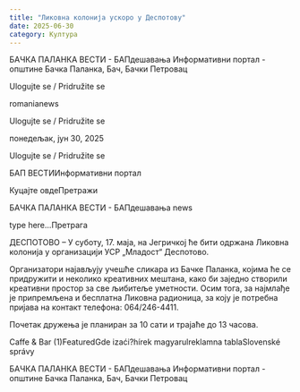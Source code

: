 ```yaml
---
title: "Ликовна колонија ускоро у Деспотову"
date: 2025-06-30
category: Култура
---
```


БАЧКА ПАЛАНКА ВЕСТИ - БАПдешавања Информативни портал - општине Бачка Паланка, Бач, Бачки Петровац

Ulogujte se / Pridružite se

romanianews

Ulogujte se / Pridružite se

понедељак, јун 30, 2025

Ulogujte se / Pridružite se

БАП ВЕСТИИнформативни портал

Куцајте овдеПретражи

БАЧКА ПАЛАНКА ВЕСТИ - БАПдешавања news

type here...Претрага

ДЕСПОТОВО – У суботу, 17. маја, на Јегричкој ће бити одржана Ликовна колонија у организацији УСР „Младост“ Деспотово.

Организатори најављују учешће сликара из Бачке Паланка, којима ће се придружити и неколико креативних мештана, како би заједно створили креативни простор за све љибитеље уметности.
Осим тога, за најмлађе је припремљена и бесплатна Ликовна радионица, за коју је потребна пријава на контакт телефона: 064/246-4411.


Почетак дружења је планиран за 10 сати и трајаће до 13 часова.

Caffe & Bar (1)FeaturedGde izaći?hírek magyarulreklamna tablaSlovenské správy

БАЧКА ПАЛАНКА ВЕСТИ - БАПдешавања Информативни портал - општине Бачка Паланка, Бач, Бачки Петровац
